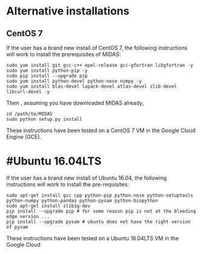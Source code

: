 # Alternative installations

## CentOS 7
If the user has a brand new install of CentOS 7, the following instructions will work to install the prerequisites of MIDAS:

```
sudo yum install git gcc-c++ epel-release gcc-gfortran libgfortran -y
sudo yum install python-pip -y
sudo pip install --upgrade pip
sudo yum install python-devel python-nose numpy -y
sudo yum install blas-devel lapack-devel atlas-devel zlib-devel libcurl-devel -y
```
Then , assuming you have downloaded MIDAS already,
```
cd /path/to/MIDAS
sudo python setup.py install 
```

These instructions have been tested on a CentOS 7 VM in the Google Cloud Engine (GCE).

# #Ubuntu 16.04LTS
If the user has a brand new install of Ubuntu 16.04, the following instructions will work to install the pre-requisites:
```
sudo apt-get install gcc cpp python-pip python-nose python-setuptools python-numpy python-pandas python-pysam python-biopython
sudo apt-get install zlib1g-dev
pip install --upgrade pip # for some reason pip is not at the bleeding edge version ...
pip install --upgrade pysam # ubuntu does not have the right version of pysam 
```

These instructions have been tested on a Ubuntu 16.04LTS VM in the Google Cloud
